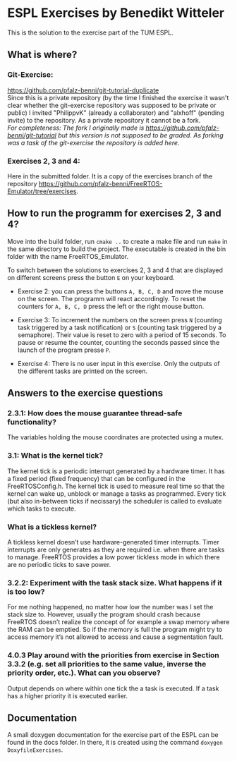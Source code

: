 # ESPL Exercises by Benedikt Witteler

This is the solution to the exercise part of the TUM ESPL.

## What is where?

### Git-Exercise:
<https://github.com/pfalz-benni/git-tutorial-duplicate>  
Since this is a private repository (by the time I finished the exercise it wasn't clear whether the git-exercise repository was supposed to be private or public) I invited "PhilippvK" (already a collaborator) and "alxhoff" (pending invite) to the repository. As a private repository it cannot be a fork.  
*For completeness: The fork I originally made is <https://github.com/pfalz-benni/git-tutorial> but this version is not supposed to be graded. As forking was a task of the git-exercise the repository is added here.*

### Exercises 2, 3 and 4:
Here in the submitted folder. It is a copy of the exercises branch of the repository <https://github.com/pfalz-benni/FreeRTOS-Emulator/tree/exercises>.

## How to run the programm for exercises 2, 3 and 4?
Move into the build folder, run `cmake ..` to create a make file and run `make` in the same directory to build the project. The executable is created in the bin folder with the name FreeRTOS_Emulator.  

To switch between the solutions to exercises 2, 3 and 4 that are displayed on different screens press the button `E` on your keyboard.  

- Exercise 2: you can press the buttons `A, B, C, D` and move the mouse on the screen. The programm will react accordingly. To reset the counters for `A, B, C, D` press the left or the right mouse button.

- Exercise 3: To increment the numbers on the screen press `N` (counting task triggered by a task notification) or `S` (counting task triggered by a semaphore). Their value is reset to zero with a period of 15 seconds. To pause or resume the counter, counting the seconds passed since the launch of the program presse `P`.

- Exercise 4: There is no user input in this exercise. Only the outputs of the different tasks are printed on the screen.

## Answers to the exercise questions

### 2.3.1: How does the mouse guarantee thread-safe functionality?
The variables holding the mouse coordinates are protected using a mutex.

### 3.1: What is the kernel tick?
The kernel tick is a periodic interrupt generated by a hardware timer. It has a fixed period (fixed frequency) that can be configured in the FreeRTOSConfig.h. The kernel tick is used to measure real time so that the kernel can wake up, unblock or manage a tasks as programmed. Every tick (but also in-between ticks if necissary) the scheduler is called to evaluate which tasks to execute.

### What is a tickless kernel?
A tickless kernel doesn’t use hardware-generated timer interrupts. Timer interrupts are only generates as they are required i.e. when there are tasks to manage. FreeRTOS provides a low power tickless mode in which there are no periodic ticks to save power.

### 3.2.2: Experiment with the task stack size. What happens if it is too low?
For me nothing happened, no matter how low the number was I set the stack size to. However, usually the program should crash because FreeRTOS doesn’t realize the concept of for example a swap memory where the RAM can be emptied. So if the memory is full the program might try to access memory it’s not allowed to access and cause a segmentation fault.


### 4.0.3 Play around with the priorities from exercise in Section 3.3.2 (e.g. set all priorities to the same value, inverse the priority order, etc.). What can you observe?
Output depends on where within one tick the a task is executed. If a task has a higher priority it is executed earlier.

## Documentation
A small doxygen documentation for the exercise part of the ESPL can be found in the docs folder. In there, it is created using the command `doxygen DoxyfileExercises`.